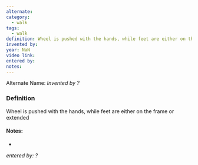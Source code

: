 ```yaml
---
alternate: 
category:
  - walk
tags:
  - walk
definition: Wheel is pushed with the hands, while feet are either on the frame or extended
invented by: 
year: NaN
video link: 
entered by: 
notes: 
---
```

Alternate Name: 
*Invented by ?*

### Definition
Wheel is pushed with the hands, while feet are either on the frame or extended


#### Notes:
- 
*entered by: ?*
